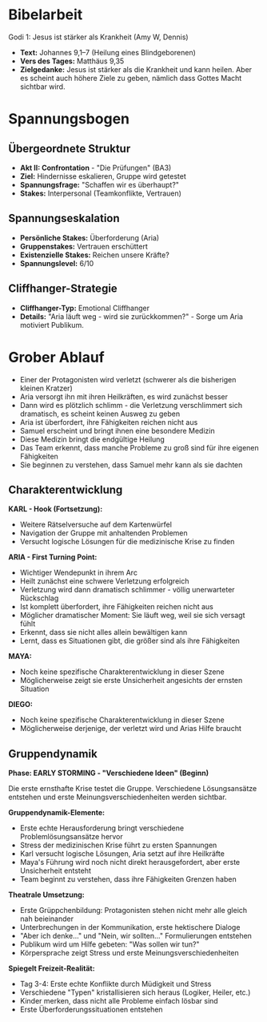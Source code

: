 # Bibelarbeit
Godi 1: Jesus ist stärker als Krankheit (Amy W, Dennis)
- **Text:** Johannes 9,1–7 (Heilung eines Blindgeborenen)
- **Vers des Tages:** Matthäus 9,35
- **Zielgedanke:** Jesus ist stärker als die Krankheit und kann heilen. Aber es scheint auch höhere Ziele zu geben, nämlich dass Gottes Macht sichtbar wird.

# Spannungsbogen

## Übergeordnete Struktur
- **Akt II: Confrontation** - "Die Prüfungen" (BA3)
- **Ziel:** Hindernisse eskalieren, Gruppe wird getestet
- **Spannungsfrage:** "Schaffen wir es überhaupt?"
- **Stakes:** Interpersonal (Teamkonflikte, Vertrauen)

## Spannungseskalation
- **Persönliche Stakes:** Überforderung (Aria)
- **Gruppenstakes:** Vertrauen erschüttert
- **Existenzielle Stakes:** Reichen unsere Kräfte?
- **Spannungslevel:** 6/10

## Cliffhanger-Strategie
- **Cliffhanger-Typ:** Emotional Cliffhanger
- **Details:** "Aria läuft weg - wird sie zurückkommen?" - Sorge um Aria motiviert Publikum.


# Grober Ablauf

- Einer der Protagonisten wird verletzt (schwerer als die bisherigen kleinen Kratzer)
- Aria versorgt ihn mit ihren Heilkräften, es wird zunächst besser
- Dann wird es plötzlich schlimm - die Verletzung verschlimmert sich dramatisch, es scheint keinen Ausweg zu geben
- Aria ist überfordert, ihre Fähigkeiten reichen nicht aus
- Samuel erscheint und bringt ihnen eine besondere Medizin
- Diese Medizin bringt die endgültige Heilung
- Das Team erkennt, dass manche Probleme zu groß sind für ihre eigenen Fähigkeiten
- Sie beginnen zu verstehen, dass Samuel mehr kann als sie dachten

## Charakterentwicklung

**KARL - Hook (Fortsetzung):**
- Weitere Rätselversuche auf dem Kartenwürfel
- Navigation der Gruppe mit anhaltenden Problemen
- Versucht logische Lösungen für die medizinische Krise zu finden

**ARIA - First Turning Point:**
- Wichtiger Wendepunkt in ihrem Arc
- Heilt zunächst eine schwere Verletzung erfolgreich
- Verletzung wird dann dramatisch schlimmer - völlig unerwarteter Rückschlag
- Ist komplett überfordert, ihre Fähigkeiten reichen nicht aus
- Möglicher dramatischer Moment: Sie läuft weg, weil sie sich versagt fühlt
- Erkennt, dass sie nicht alles allein bewältigen kann
- Lernt, dass es Situationen gibt, die größer sind als ihre Fähigkeiten

**MAYA:**
- Noch keine spezifische Charakterentwicklung in dieser Szene
- Möglicherweise zeigt sie erste Unsicherheit angesichts der ernsten Situation

**DIEGO:**
- Noch keine spezifische Charakterentwicklung in dieser Szene
- Möglicherweise derjenige, der verletzt wird und Arias Hilfe braucht

## Gruppendynamik

**Phase: EARLY STORMING - "Verschiedene Ideen" (Beginn)**

Die erste ernsthafte Krise testet die Gruppe. Verschiedene Lösungsansätze entstehen und erste Meinungsverschiedenheiten werden sichtbar.

**Gruppendynamik-Elemente:**
- Erste echte Herausforderung bringt verschiedene Problemlösungsansätze hervor
- Stress der medizinischen Krise führt zu ersten Spannungen
- Karl versucht logische Lösungen, Aria setzt auf ihre Heilkräfte
- Maya's Führung wird noch nicht direkt herausgefordert, aber erste Unsicherheit entsteht
- Team beginnt zu verstehen, dass ihre Fähigkeiten Grenzen haben

**Theatrale Umsetzung:**
- Erste Grüppchenbildung: Protagonisten stehen nicht mehr alle gleich nah beieinander
- Unterbrechungen in der Kommunikation, erste hektischere Dialoge
- "Aber ich denke..." und "Nein, wir sollten..." Formulierungen entstehen
- Publikum wird um Hilfe gebeten: "Was sollen wir tun?"
- Körpersprache zeigt Stress und erste Meinungsverschiedenheiten

**Spiegelt Freizeit-Realität:**
- Tag 3-4: Erste echte Konflikte durch Müdigkeit und Stress
- Verschiedene "Typen" kristallisieren sich heraus (Logiker, Heiler, etc.)
- Kinder merken, dass nicht alle Probleme einfach lösbar sind
- Erste Überforderungssituationen entstehen
